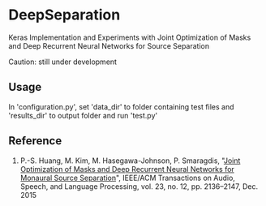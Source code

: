 # DeepSeparation
Keras Implementation and Experiments with Joint Optimization of Masks and Deep Recurrent Neural Networks for Source Separation

Caution: still under development

## Usage

In 'configuration.py', set 'data_dir' to folder containing test files and 'results_dir' to output folder and run 'test.py'


## Reference
1. P.-S. Huang, M. Kim, M. Hasegawa-Johnson, P. Smaragdis, "[Joint Optimization of Masks and Deep Recurrent Neural Networks for Monaural Source Separation](http://posenhuang.github.io/papers/Joint_Optimization_of_Masks_and_Deep%20Recurrent_Neural_Networks_for_Monaural_Source_Separation_TASLP2015.pdf)", IEEE/ACM Transactions on Audio, Speech, and Language Processing, vol. 23, no. 12, pp. 2136–2147, Dec. 2015
